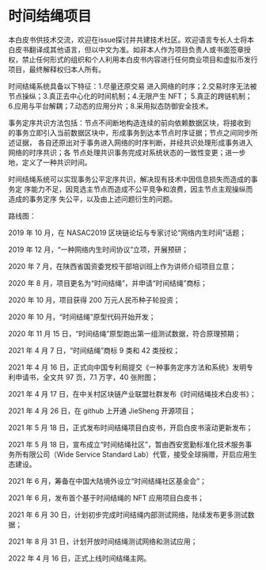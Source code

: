 # 时间结绳项目

本白皮书供技术交流，欢迎在issue探讨并共建技术社区。欢迎语言专长人士将本白皮书翻译成其他语言，但以中文为准。如非本人作为项目负责人或书面签章授权，禁止任何形式的组织和个人利用本白皮书内容进行任何商业项目和虚拟币发行项目，最终解释权归本人所有。

时间结绳系统具备以下特征：1.尽量还原交易 进入网络的时序；2.交易时序无法被节点操纵；3.真正去中心化的时间机制；4.无限产生 NFT； 5.真正的跨链机制；6.应用与平台解耦；7.动态的应用分片；8.采用拟态防御安全技术。

事务定序共识方法包括：节点不间断地构造连续的前向依赖数据区块，将接收到 的事务立即引入当前数据区块中，形成事务到达本节点时序证据；节点之间同步所述证据， 各自还原出对于事务进入网络的时序判断，并经共识处理形成事务进入网络的时序共识；各 节点处理共识事务完成对系统状态的一致性变更；进一步地，定义了一种共识时间。

时间结绳系统可以实现事务公平定序共识，解决现有技术中因信息损失而造成的事务定 序能力不足，因竞选主节点而造成不公平竞争和浪费，因主节点主观操纵而造成的事务定序 失公平，以及由上述问题衍生的问题。

路线图：

2019 年 10 月，在 NASAC2019 区块链论坛与专家讨论“网络内生时间”话题；

2019 年 12 月，“一种网络内生时间协议”立项，开展预研；

2020 年 7 月，在陕西省国资委党校干部培训班上作为讲师介绍项目立意；

2020 年 8 月，项目更名为“时间结绳”，并申请“时间结绳”商标；

2020 年 10 月，项目获得 200 万元人民币种子轮投资；

2020 年 10 月，“时间结绳”原型代码开始开发；

2020 年 11 月 15 日，“时间结绳”原型跑出第一组测试数据，符合原理预期；

2021 年 4 月 7 日，“时间结绳”商标 9 类和 42 类授权；

2021 年 4 月 16 日，正式向中国专利局提交《一种事务定序方法和系统》发明专利申请书，全文共 97 页，7.1 万字，40 张附图；

2021 年 4 月 17 日，在中关村区块链产业联盟社群发布《时间结绳技术白皮书》；

2021 年 4 月 26 日，在 github 上开通 JieSheng 开源项目；

2021 年 5 月 18 日，正式发布时间结绳项目白皮书，开启白皮书滚动更新发布；

2021 年 5 月 18 日，宣布成立“时间结绳社区”，暂由西安宽勤标准化技术服务事务所有限公司（Wide Service Standard Lab）代管，接受全球捐赠，开启应用生态建设。

2021 年 6 月，筹备在中国大陆境外设立“时间结绳社区基金会”；

2021 年 6 月，发布首个基于时间结绳的 NFT 应用项目白皮书；

2021 年 6 月 30 日，计划初步完成时间结绳内部测试网络，陆续发布更多测试数据；

2021 年 8 月 31 日，计划开放时间结绳测试网络和测试应用；

2022 年 4 月 16 日，正式上线时间结绳主网。

